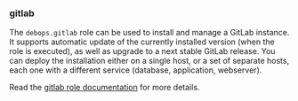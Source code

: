 ### gitlab

The `debops.gitlab` role can be used to install and manage a GitLab
instance. It supports automatic update of the currently installed
version (when the role is executed), as well as upgrade to a next stable
GitLab release. You can deploy the installation either on a single host,
or a set of separate hosts, each one with a different service (database,
application, webserver).

Read the [gitlab role documentation](https://docs.debops.org/en/stable-3.0/ansible/roles/gitlab/) for more details.
